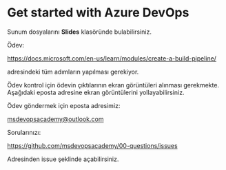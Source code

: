 # Get started with Azure DevOps #

Sunum dosyalarını **Slides** klasöründe bulabilirsiniz.

Ödev:

https://docs.microsoft.com/en-us/learn/modules/create-a-build-pipeline/

adresindeki tüm adımların yapılması gerekiyor.

Ödev kontrol için ödevin çıktılarının ekran görüntüleri alınması gerekmekte.
Aşağıdaki eposta adresine ekran görüntülerini yollayabilirsiniz.

Ödev göndermek için eposta adresimiz: 

msdevopsacademy@outlook.com

Sorularınızı:  

https://github.com/msdevopsacademy/00-questions/issues

Adresinden issue şeklinde açabilirsiniz. 